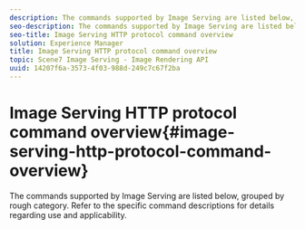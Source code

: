 ```yaml
---
description: The commands supported by Image Serving are listed below, grouped by rough category. Refer to the specific command descriptions for details regarding use and applicability.
seo-description: The commands supported by Image Serving are listed below, grouped by rough category. Refer to the specific command descriptions for details regarding use and applicability.
seo-title: Image Serving HTTP protocol command overview
solution: Experience Manager
title: Image Serving HTTP protocol command overview
topic: Scene7 Image Serving - Image Rendering API
uuid: 14207f6a-3573-4f03-988d-249c7c67f2ba
---
```


# Image Serving HTTP protocol command overview{#image-serving-http-protocol-command-overview}

The commands supported by Image Serving are listed below, grouped by rough category. Refer to the specific command descriptions for details regarding use and applicability.

